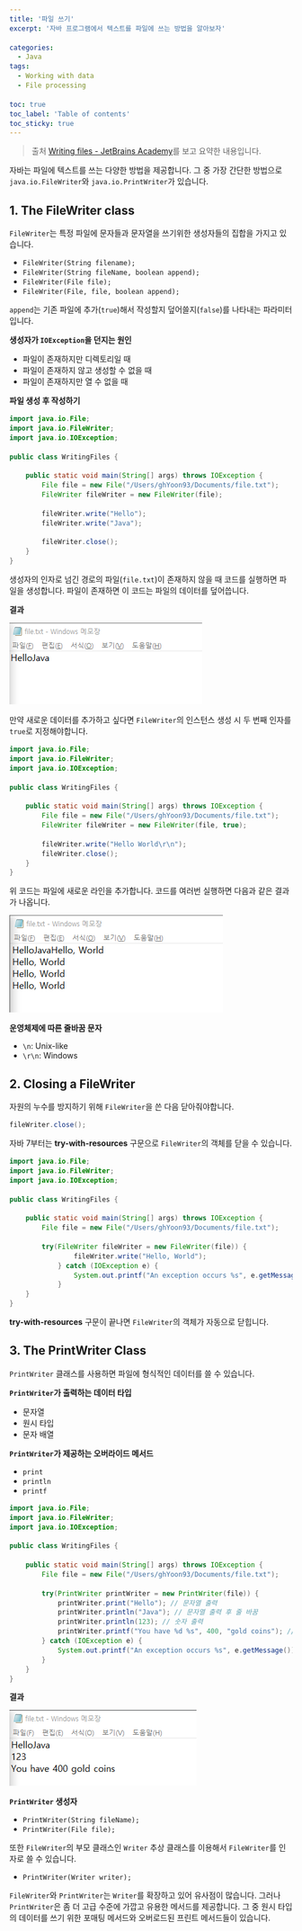 ```yaml
---
title: '파일 쓰기'
excerpt: '자바 프로그램에서 텍스트를 파일에 쓰는 방법을 알아보자'

categories:
  - Java
tags:
  - Working with data
  - File processing

toc: true
toc_label: 'Table of contents'
toc_sticky: true
---
```


> 출처 [Writing files - JetBrains Academy](https://hyperskill.org/learn/step/3652)를 보고 요약한 내용입니다.

자바는 파일에 텍스트를 쓰는 다양한 방법을 제공합니다. 그 중 가장 간단한 방법으로 `java.io.FileWriter`와 `java.io.PrintWriter`가 있습니다.

## 1. The FileWriter class

`FileWriter`는 특정 파일에 문자들과 문자열을 쓰기위한 생성자들의 집합을 가지고 있습니다.

- `FileWriter(String filename);`
- `FileWriter(String fileName, boolean append);`
- `FileWriter(File file);`
- `FileWriter(File, file, boolean append);`

`append`는 기존 파일에 추가(`true`)해서 작성할지 덮어쓸지(`false`)를 나타내는 파라미터입니다.

**생성자가 `IOException`을 던지는 원인**

- 파일이 존재하지만 디렉토리일 때
- 파일이 존재하지 않고 생성할 수 없을 때
- 파일이 존재하지만 열 수 없을 때

**파일 생성 후 작성하기**

```java
import java.io.File;
import java.io.FileWriter;
import java.io.IOException;

public class WritingFiles {

    public static void main(String[] args) throws IOException {
        File file = new File("/Users/ghYoon93/Documents/file.txt");
        FileWriter fileWriter = new FileWriter(file);

        fileWriter.write("Hello");
        fileWriter.write("Java");

        fileWriter.close();
    }
}
```

생성자의 인자로 넘긴 경로의 파일(`file.txt`)이 존재하지 않을 때 코드를 실행하면 파일을 생성합니다. 파일이 존재하면 이 코드는 파일의 데이터를 덮어씁니다.

**결과**

![FileWriter](/assets/images/FileWriter.png)

만약 새로운 데이터를 추가하고 싶다면 `FileWriter`의 인스턴스 생성 시 두 번째 인자를 `true`로 지정해야합니다.

```java
import java.io.File;
import java.io.FileWriter;
import java.io.IOException;

public class WritingFiles {

    public static void main(String[] args) throws IOException {
        File file = new File("/Users/ghYoon93/Documents/file.txt");
        FileWriter fileWriter = new FileWriter(file, true);

        fileWriter.write("Hello World\r\n");
        fileWriter.close();
    }
}
```

위 코드는 파일에 새로운 라인을 추가합니다. 코드를 여러번 실행하면 다음과 같은 결과가 나옵니다.

![FileWriter-append](/assets/images/FileWriter-append.png)

**운영체제에 따른 줄바꿈 문자**

- `\n`: Unix-like
- `\r\n`: Windows

## 2. Closing a FileWriter

자원의 누수를 방지하기 위해 `FileWriter`을 쓴 다음 닫아줘야합니다.

```java
fileWriter.close();
```

자바 7부터는 **try-with-resources** 구문으로 `FileWriter`의 객체를 닫을 수 있습니다.

```java
import java.io.File;
import java.io.FileWriter;
import java.io.IOException;

public class WritingFiles {

    public static void main(String[] args) throws IOException {
        File file = new File("/Users/ghYoon93/Documents/file.txt");

        try(FileWriter fileWriter = new FileWriter(file)) {
    		    fileWriter.write("Hello, World");
		    } catch (IOException e) {
		        System.out.printf("An exception occurs %s", e.getMessage());
		    }
    }
}
```

**try-with-resources** 구문이 끝나면 `FileWriter`의 객체가 자동으로 닫힙니다.

## 3. The PrintWriter Class

`PrintWriter` 클래스를 사용하면 파일에 형식적인 데이터를 쓸 수 있습니다.

**`PrintWriter`가 출력하는 데이터 타입**

- 문자열
- 원시 타입
- 문자 배열

**`PrintWriter`가 제공하는 오버라이드 메서드**

- `print`
- `println`
- `printf`

```java
import java.io.File;
import java.io.FileWriter;
import java.io.IOException;

public class WritingFiles {

    public static void main(String[] args) throws IOException {
        File file = new File("/Users/ghYoon93/Documents/file.txt");

        try(PrintWriter printWriter = new PrintWriter(file)) {
            printWriter.print("Hello"); // 문자열 출력
            printWriter.println("Java"); // 문자열 출력 후 줄 바꿈
            printWriter.println(123); // 숫자 출력
            printWriter.printf("You have %d %s", 400, "gold coins"); // 형식적인 문자열 출력
        } catch (IOException e) {
            System.out.printf("An exception occurs %s", e.getMessage());
        }
    }
}
```

**결과**

![PrintWriter](/assets/images/PrintWriter.png)

**`PrintWriter` 생성자**

- `PrintWriter(String fileName);`
- `PrintWriter(File file);`

또한 `FileWriter`의 부모 클래스인 `Writer` 추상 클래스를 이용해서 `FileWriter`를 인자로 쓸 수 있습니다.

- `PrintWriter(Writer writer);`

`FileWriter`와 `PrintWriter`는 `Writer`를 확장하고 있어 유사점이 많습니다. 그러나 `PrintWriter`은 좀 더 고급 수준에 가깝고 유용한 메서드를 제공합니다. 그 중 원시 타입의 데이터를 쓰기 위한 포매팅 메서드와 오버로드된 프린트 메서드들이 있습니다.
